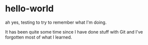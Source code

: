 # hello-world
ah yes, testing to try to remember what I'm doing.

It has been quite some time since I have done stuff with Git and I've forgotten most of what I learned.
